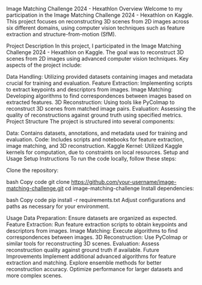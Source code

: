 Image Matching Challenge 2024 - Hexathlon
Overview
Welcome to my participation in the Image Matching Challenge 2024 - Hexathlon on Kaggle. This project focuses on reconstructing 3D scenes from 2D images across six different domains, using computer vision techniques such as feature extraction and structure-from-motion (SfM).

Project Description
In this project, I participated in the Image Matching Challenge 2024 - Hexathlon on Kaggle. The goal was to reconstruct 3D scenes from 2D images using advanced computer vision techniques. Key aspects of the project include:

Data Handling: Utilizing provided datasets containing images and metadata crucial for training and evaluation.
Feature Extraction: Implementing scripts to extract keypoints and descriptors from images.
Image Matching: Developing algorithms to find correspondences between images based on extracted features.
3D Reconstruction: Using tools like PyColmap to reconstruct 3D scenes from matched image pairs.
Evaluation: Assessing the quality of reconstructions against ground truth using specified metrics.
Project Structure
The project is structured into several components:

Data: Contains datasets, annotations, and metadata used for training and evaluation.
Code: Includes scripts and notebooks for feature extraction, image matching, and 3D reconstruction.
Kaggle Kernel: Utilized Kaggle kernels for computation, due to constraints on local resources.
Setup and Usage
Setup Instructions
To run the code locally, follow these steps:

Clone the repository:

bash
Copy code
git clone https://github.com/your-username/image-matching-challenge.git
cd image-matching-challenge
Install dependencies:

bash
Copy code
pip install -r requirements.txt
Adjust configurations and paths as necessary for your environment.

Usage
Data Preparation: Ensure datasets are organized as expected.
Feature Extraction: Run feature extraction scripts to obtain keypoints and descriptors from images.
Image Matching: Execute algorithms to find correspondences between images.
3D Reconstruction: Use PyColmap or similar tools for reconstructing 3D scenes.
Evaluation: Assess reconstruction quality against ground truth if available.
Future Improvements
Implement additional advanced algorithms for feature extraction and matching.
Explore ensemble methods for better reconstruction accuracy.
Optimize performance for larger datasets and more complex scenes.
